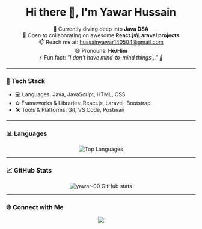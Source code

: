 <h1 align="center">Hi there 👋, I'm Yawar Hussain</h1>

<p align="center">
  🌱 Currently diving deep into <strong>Java DSA</strong> <br>
  👯 Open to collaborating on awesome <strong>React.js\Laravel projects</strong> <br>
  📫 Reach me at: <a href="mailto:hussainyawar140504@gmail.com">hussainyawar140504@gmail.com</a> <br>
  😄 Pronouns: <strong>He/Him</strong> <br>
  ⚡ Fun fact: <em>"I don't have mind-to-mind things..." 🤯</em>
</p>

---

### 🚀 Tech Stack

- 💻 Languages: Java, JavaScript, HTML, CSS
- ⚙️ Frameworks & Libraries: React.js, Laravel, Bootstrap
- 🛠️ Tools & Platforms: Git, VS Code, Postman

---

### 📊 Languages

<p align="center">
  <img src="https://github-readme-stats.vercel.app/api/top-langs/?username=yawar-00&layout=compact&theme=radical" alt="Top Languages" />
</p>

---

### 📈 GitHub Stats

<p align="center">
  <img src="https://github-readme-stats.vercel.app/api?username=yawar-00&show_icons=true&theme=radical" alt="yawar-00 GitHub stats" />
</p>

---

### 🌐 Connect with Me

<p align="center">
  <a href="mailto:hussainyawar140504@gmail.com">
    <img src="https://img.shields.io/badge/Gmail-D14836?style=for-the-badge&logo=gmail&logoColor=white"/>
  </a>
</p>
